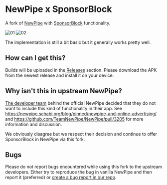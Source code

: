 # NewPipe x SponsorBlock
A fork of [NewPipe](https://github.com/TeamNewPipe/NewPipe) with [SponsorBlock](https://sponsor.ajay.app/) functionality.

![01](.github/images/preview01.gif)
![02](.github/images/preview02.gif)

The implementation is still a bit basic but it generally works pretty well.

## How can I get this?
Builds will be uploaded in the [Releases](https://github.com/polymorphicshade/NewPipe/releases) section. Please download the APK from the newest release and install it on your device.

## Why isn't this in upstream NewPipe?
[The developer team](https://github.com/TeamNewPipe) behind the official NewPipe decided that they do not want to include this kind of functionality in their app. See https://newpipe.schabi.org/blog/pinned/newpipe-and-online-advertising/ and https://github.com/TeamNewPipe/NewPipe/pull/3205 for more information and discussion.

We obviously disagree but we respect their decision and continue to offer SponsorBlock in NewPipe via this fork.

## Bugs
Please do not report bugs encountered while using this fork to the upstream developers. Either try to reproduce the bug in vanilla NewPipe and then report it (preferred) or [create a bug report in our repo](https://github.com/polymorphicshade/NewPipe/issues/new?assignees=&labels=bug&template=bug_report.md).
